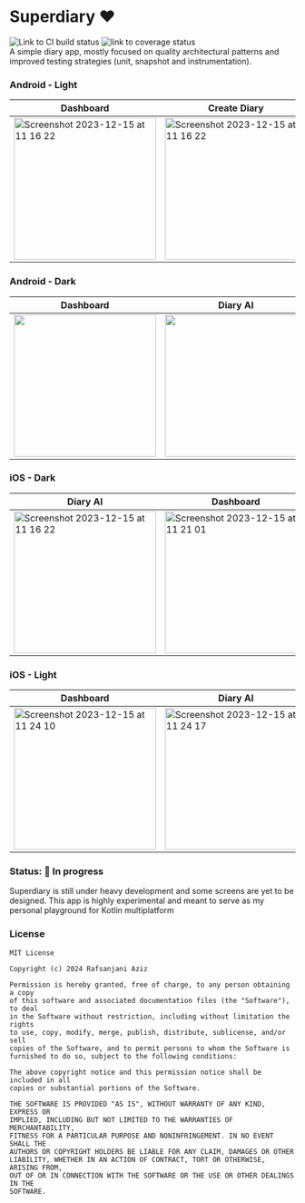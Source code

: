 # Superdiary ❤️

<div align="left">
    <img src = "https://github.com/Rafsanjani/superdiary/actions/workflows/android_pr.yml/badge.svg"  alt="Link to CI build status"/>
    <img src = "https://img.shields.io/endpoint?url=https://gist.githubusercontent.com/rafsanjani/129c8d4608ea11b81849152dba085532/raw/011cf808dc000ebd058b419c0be1389f12d3d3fc/superdiary-badge.json" alt="link to coverage status"/>
</div>
A simple diary app, mostly focused on quality architectural patterns and improved testing strategies (unit, snapshot and instrumentation).

### Android - Light

| Dashboard                                                                                                  | Create Diary                                                                                      |
|------------------------------------------------------------------------------------------------------------|-------------------------------------------------------------------------------------------------------|
|  <img width="250" alt="Screenshot 2023-12-15 at 11 16 22" src="https://github.com/rafsanjani/superdiary/assets/9197459/192494b8-162f-4cc2-a416-aebe5ea11da8"> |<img width="250" alt="Screenshot 2023-12-15 at 11 16 22" src="https://github.com/rafsanjani/superdiary/assets/9197459/a5f608c5-d526-41f4-b382-7abfbaea1b9f"> |






### Android - Dark

| Dashboard                                                                                                        | Diary AI                                                                                                    |
|----------------------------------------------------------------------------------------------------------------------|---------------------------------------------------------------------------------------------------------|
|<img width="250" src="https://github.com/rafsanjani/superdiary/assets/9197459/f84e64fd-daba-4663-ba8e-55a2a27b7280" /> | <img width="250" src="https://github.com/rafsanjani/superdiary/assets/9197459/cc10b064-9b1a-43be-8bcd-53e9d9fbbfa5" /> |

### iOS - Dark

| Diary AI                                                                                                                                                    | Dashboard                                                                                                                                                    |
|--------------------------------------------------------------------------------------------------------------------------------------------------------------|--------------------------------------------------------------------------------------------------------------------------------------------------------------|
| <img width="250" alt="Screenshot 2023-12-15 at 11 16 22" src="https://github.com/rafsanjani/superdiary/assets/9197459/a736d7b0-ed27-422b-af4e-58317a7af47d"> | <img width="250" alt="Screenshot 2023-12-15 at 11 21 01" src="https://github.com/rafsanjani/superdiary/assets/9197459/98c012b9-3690-4148-a911-9a0ea1ac51fc"> |

### iOS - Light

| Dashboard                                                                                                                                                    | Diary AI                                                                                                                                                     |
|--------------------------------------------------------------------------------------------------------------------------------------------------------------|--------------------------------------------------------------------------------------------------------------------------------------------------------------|
| <img width="250" alt="Screenshot 2023-12-15 at 11 24 10" src="https://github.com/rafsanjani/superdiary/assets/9197459/d81df92c-69b8-4a6c-8717-d5959250afe7"> | <img width="250" alt="Screenshot 2023-12-15 at 11 24 17" src="https://github.com/rafsanjani/superdiary/assets/9197459/1ce75c99-e498-4e66-afc0-a32ac4bac8f2"> |

### Status: 🚧 In progress

<p>Superdiary is still under heavy development and some screens are yet to be designed. This app is highly experimental and meant to serve as my personal playground for Kotlin multiplatform </p>

### License

```
MIT License

Copyright (c) 2024 Rafsanjani Aziz

Permission is hereby granted, free of charge, to any person obtaining a copy
of this software and associated documentation files (the "Software"), to deal
in the Software without restriction, including without limitation the rights
to use, copy, modify, merge, publish, distribute, sublicense, and/or sell
copies of the Software, and to permit persons to whom the Software is
furnished to do so, subject to the following conditions:

The above copyright notice and this permission notice shall be included in all
copies or substantial portions of the Software.

THE SOFTWARE IS PROVIDED "AS IS", WITHOUT WARRANTY OF ANY KIND, EXPRESS OR
IMPLIED, INCLUDING BUT NOT LIMITED TO THE WARRANTIES OF MERCHANTABILITY,
FITNESS FOR A PARTICULAR PURPOSE AND NONINFRINGEMENT. IN NO EVENT SHALL THE
AUTHORS OR COPYRIGHT HOLDERS BE LIABLE FOR ANY CLAIM, DAMAGES OR OTHER
LIABILITY, WHETHER IN AN ACTION OF CONTRACT, TORT OR OTHERWISE, ARISING FROM,
OUT OF OR IN CONNECTION WITH THE SOFTWARE OR THE USE OR OTHER DEALINGS IN THE
SOFTWARE.
```
